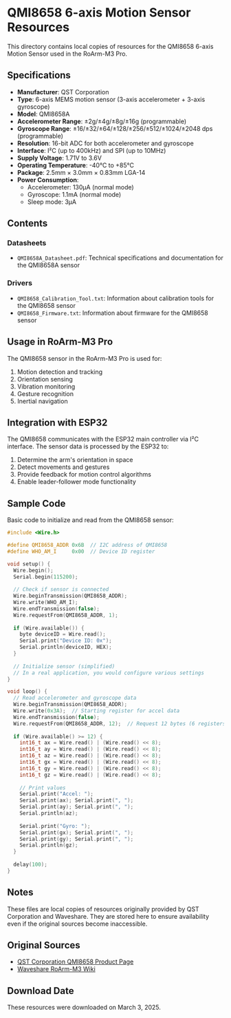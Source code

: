 # QMI8658 6-axis Motion Sensor Resources

This directory contains local copies of resources for the QMI8658 6-axis Motion Sensor used in the RoArm-M3 Pro.

## Specifications

- **Manufacturer**: QST Corporation
- **Type**: 6-axis MEMS motion sensor (3-axis accelerometer + 3-axis gyroscope)
- **Model**: QMI8658A
- **Accelerometer Range**: ±2g/±4g/±8g/±16g (programmable)
- **Gyroscope Range**: ±16/±32/±64/±128/±256/±512/±1024/±2048 dps (programmable)
- **Resolution**: 16-bit ADC for both accelerometer and gyroscope
- **Interface**: I²C (up to 400kHz) and SPI (up to 10MHz)
- **Supply Voltage**: 1.71V to 3.6V
- **Operating Temperature**: -40°C to +85°C
- **Package**: 2.5mm × 3.0mm × 0.83mm LGA-14
- **Power Consumption**: 
  - Accelerometer: 130μA (normal mode)
  - Gyroscope: 1.1mA (normal mode)
  - Sleep mode: 3μA

## Contents

### Datasheets

- `QMI8658A_Datasheet.pdf`: Technical specifications and documentation for the QMI8658A sensor

### Drivers

- `QMI8658_Calibration_Tool.txt`: Information about calibration tools for the QMI8658 sensor
- `QMI8658_Firmware.txt`: Information about firmware for the QMI8658 sensor

## Usage in RoArm-M3 Pro

The QMI8658 sensor in the RoArm-M3 Pro is used for:

1. Motion detection and tracking
2. Orientation sensing
3. Vibration monitoring
4. Gesture recognition
5. Inertial navigation

## Integration with ESP32

The QMI8658 communicates with the ESP32 main controller via I²C interface. The sensor data is processed by the ESP32 to:

1. Determine the arm's orientation in space
2. Detect movements and gestures
3. Provide feedback for motion control algorithms
4. Enable leader-follower mode functionality

## Sample Code

Basic code to initialize and read from the QMI8658 sensor:

```c
#include <Wire.h>

#define QMI8658_ADDR 0x6B  // I2C address of QMI8658
#define WHO_AM_I     0x00  // Device ID register

void setup() {
  Wire.begin();
  Serial.begin(115200);
  
  // Check if sensor is connected
  Wire.beginTransmission(QMI8658_ADDR);
  Wire.write(WHO_AM_I);
  Wire.endTransmission(false);
  Wire.requestFrom(QMI8658_ADDR, 1);
  
  if (Wire.available()) {
    byte deviceID = Wire.read();
    Serial.print("Device ID: 0x");
    Serial.println(deviceID, HEX);
  }
  
  // Initialize sensor (simplified)
  // In a real application, you would configure various settings
}

void loop() {
  // Read accelerometer and gyroscope data
  Wire.beginTransmission(QMI8658_ADDR);
  Wire.write(0x3A);  // Starting register for accel data
  Wire.endTransmission(false);
  Wire.requestFrom(QMI8658_ADDR, 12);  // Request 12 bytes (6 registers, 2 bytes each)
  
  if (Wire.available() >= 12) {
    int16_t ax = Wire.read() | (Wire.read() << 8);
    int16_t ay = Wire.read() | (Wire.read() << 8);
    int16_t az = Wire.read() | (Wire.read() << 8);
    int16_t gx = Wire.read() | (Wire.read() << 8);
    int16_t gy = Wire.read() | (Wire.read() << 8);
    int16_t gz = Wire.read() | (Wire.read() << 8);
    
    // Print values
    Serial.print("Accel: ");
    Serial.print(ax); Serial.print(", ");
    Serial.print(ay); Serial.print(", ");
    Serial.println(az);
    
    Serial.print("Gyro: ");
    Serial.print(gx); Serial.print(", ");
    Serial.print(gy); Serial.print(", ");
    Serial.println(gz);
  }
  
  delay(100);
}
```

## Notes

These files are local copies of resources originally provided by QST Corporation and Waveshare. They are stored here to ensure availability even if the original sources become inaccessible.

## Original Sources

- [QST Corporation QMI8658 Product Page](https://www.qstcorp.com/en/product/detail/22)
- [Waveshare RoArm-M3 Wiki](https://www.waveshare.com/wiki/RoArm-M3)

## Download Date

These resources were downloaded on March 3, 2025.
